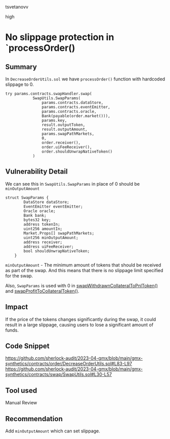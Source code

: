 tsvetanovv

high

# No slippage protection in `processOrder()

## Summary
In `DecreaseOrderUtils.sol` we have `processOrder()` function with hardcoded slippage to 0. 

```solidity
try params.contracts.swapHandler.swap(
            SwapUtils.SwapParams(
                params.contracts.dataStore,
                params.contracts.eventEmitter,
                params.contracts.oracle,
                Bank(payable(order.market())),
                params.key,
                result.outputToken,
                result.outputAmount,
                params.swapPathMarkets,
                0,
                order.receiver(),
                order.uiFeeReceiver(),
                order.shouldUnwrapNativeToken()
            )
```

## Vulnerability Detail

We can see this in `SwapUtils.SwapParams` in place of 0 should be `minOutputAmount`
```solidity
struct SwapParams {
        DataStore dataStore;
        EventEmitter eventEmitter;
        Oracle oracle;
        Bank bank;
        bytes32 key;
        address tokenIn;
        uint256 amountIn;
        Market.Props[] swapPathMarkets;
        uint256 minOutputAmount;
        address receiver;
        address uiFeeReceiver;
        bool shouldUnwrapNativeToken;
    }
```
`minOutputAmount` - The minimum amount of tokens that should be received as part of the swap. And this means that there is no slippage limit specified for the swap.

Also, `SwapParams` is used with 0 in [swapWithdrawnCollateralToPnlToken()](https://github.com/sherlock-audit/2023-04-gmx/blob/main/gmx-synthetics/contracts/position/DecreasePositionCollateralUtils.sol#L417) and [swapProfitToCollateralToken()](https://github.com/sherlock-audit/2023-04-gmx/blob/main/gmx-synthetics/contracts/position/DecreasePositionCollateralUtils.sol#L466).

## Impact

If the price of the tokens changes significantly during the swap, it could result in a large slippage, causing users to lose a significant amount of funds.

## Code Snippet

https://github.com/sherlock-audit/2023-04-gmx/blob/main/gmx-synthetics/contracts/order/DecreaseOrderUtils.sol#L83-L97
https://github.com/sherlock-audit/2023-04-gmx/blob/main/gmx-synthetics/contracts/swap/SwapUtils.sol#L30-L57

## Tool used

Manual Review

## Recommendation

Add `minOutputAmount` which can set slippage.